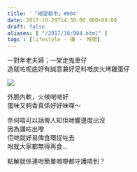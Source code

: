 ```yaml
---
title: '「絕望都市」#004'
date: 2017-10-29T14:30:00.000+08:00
draft: false
aliases: [ "/2017/10/004.html" ]
tags : [lifestyle - 攝 ‧ 時間]
---
```


一對年老夫婦；一架走鬼車仔  
造就咗呢底好有誠意兼好足料嘅炭火烤雞蛋仔  

![](/images/hopeless004.jpg)

  
外脆內軟，火候啱啱好  
蛋味又夠香真係好好味㗎～  
  
奈何唔可以話俾人知佢哋響邊度出沒  
因為講咗出嚟  
佢哋就好易俾食環捉咗去  
咁就大家都無得再食...  
  
  
點解就係連咁簡單嘅嘢都守護唔到？
